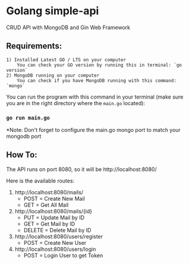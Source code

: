 # Golang simple-api
CRUD API with MongoDB and Gin Web Framework
## Requirements:
    1) Installed Latest GO / LTS on your computer
        You can check your GO version by running this in terminal: `go version`
    2) MongoDB running on your computer
        You can check if you have MongoDB running with this command: `mongo`

You can run the program with this command in your terminal (make sure you are in the right directory where the `main.go` located):
### `go run main.go`

*Note: Don't forget to configure the main.go mongo port to match your mongodb port

## How To:
The API runs on port 8080, so it will be http://localhost:8080/

Here is the available routes:
1) http://localhost:8080/mails/
    - POST = Create New Mail
    - GET = Get All Mail
2) http://localhost:8080/mails/{id}
    - PUT = Update Mail by ID
    - GET = Get Mail by ID
    - DELETE = Delete Mail by ID
3) http://localhost:8080/users/register
    - POST = Create New User
4) http://localhost:8080/users/login
    - POST = Login User to get Token
